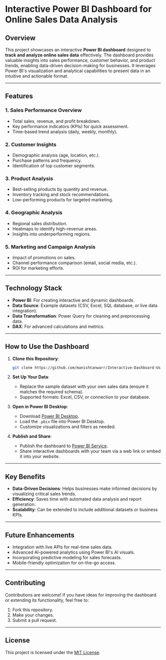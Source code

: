 # Interactive Power BI Dashboard for Online Sales Data Analysis

## Overview

This project showcases an interactive **Power BI dashboard** designed to **track and analyze online sales data** effectively. The dashboard provides valuable insights into sales performance, customer behavior, and product trends, enabling data-driven decision-making for businesses. It leverages Power BI's visualization and analytical capabilities to present data in an intuitive and actionable format.

---

## Features

### 1. **Sales Performance Overview**
   - Total sales, revenue, and profit breakdown.
   - Key performance indicators (KPIs) for quick assessment.
   - Time-based trend analysis (daily, weekly, monthly).

### 2. **Customer Insights**
   - Demographic analysis (age, location, etc.).
   - Purchase patterns and frequency.
   - Identification of top customer segments.

### 3. **Product Analysis**
   - Best-selling products by quantity and revenue.
   - Inventory tracking and stock recommendations.
   - Low-performing products for targeted marketing.

### 4. **Geographic Analysis**
   - Regional sales distribution.
   - Heatmaps to identify high-revenue areas.
   - Insights into underperforming regions.

### 5. **Marketing and Campaign Analysis**
   - Impact of promotions on sales.
   - Channel performance comparison (email, social media, etc.).
   - ROI for marketing efforts.

---

## Technology Stack

- **Power BI**: For creating interactive and dynamic dashboards.
- **Data Source**: Example datasets (CSV, Excel, SQL database, or live data integration).
- **Data Transformation**: Power Query for cleaning and preprocessing data.
- **DAX**: For advanced calculations and metrics.

---

## How to Use the Dashboard

1. **Clone this Repository**:
   ```bash
   git clone https://github.com/manishtanwarr/Interactive-Dashboard-Using-Power-BI
   ```
2. **Set Up Your Data**:
   - Replace the sample dataset with your own sales data (ensure it matches the required schema).
   - Supported formats: Excel, CSV, or connection to your database.

3. **Open in Power BI Desktop**:
   - Download [Power BI Desktop](https://powerbi.microsoft.com/desktop/).
   - Load the `.pbix` file into Power BI Desktop.
   - Customize visualizations and filters as needed.

4. **Publish and Share**:
   - Publish the dashboard to [Power BI Service](https://powerbi.microsoft.com/service/).
   - Share interactive dashboards with your team via a web link or embed it into your website.

---

## Key Benefits

- **Data-Driven Decisions**: Helps businesses make informed decisions by visualizing critical sales trends.
- **Efficiency**: Saves time with automated data analysis and report generation.
- **Scalability**: Can be extended to include additional datasets or business KPIs.

---

## Future Enhancements

- Integration with live APIs for real-time sales data.
- Advanced AI-powered analytics using Power BI's AI visuals.
- Incorporating predictive modeling for sales forecasts.
- Mobile-friendly optimization for on-the-go access.

---

## Contributing

Contributions are welcome! If you have ideas for improving the dashboard or extending its functionality, feel free to:
1. Fork this repository.
2. Make your changes.
3. Submit a pull request.

---

## License

This project is licensed under the [MIT License](LICENSE).
